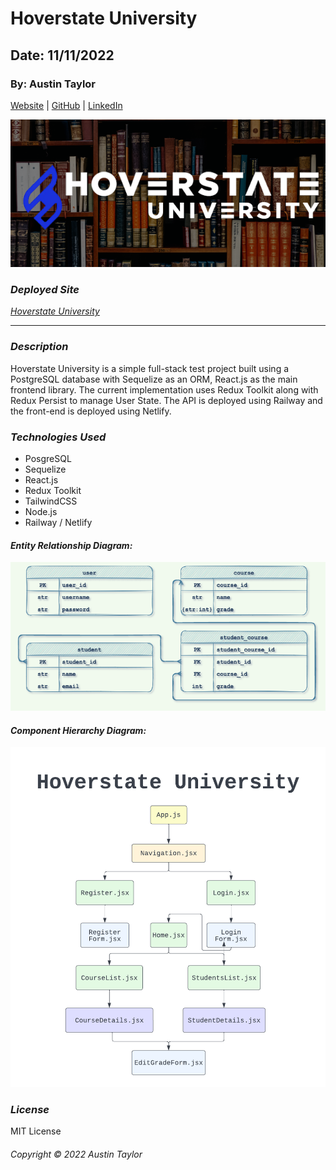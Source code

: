 # Hoverstate University

## Date: 11/11/2022

### By: Austin Taylor

[Website](https://wwww.austinrt.io) | [GitHub](https://github.com/austin-rt) | [LinkedIn](https://www.linkedin.com/in/austinrt/)

![Hoverstate University](./assets/images/png/hoverstate_university_readme_banner.png)

### **_Deployed Site_**

_[Hoverstate University](https://hoverstate-university.netlify.app/)_

---

### **_Description_**

Hoverstate University is a simple full-stack test project built using a PostgreSQL database with Sequelize as an ORM, React.js as the main frontend library. The current implementation uses Redux Toolkit along with Redux Persist to manage User State. The API is deployed using Railway and the front-end is deployed using Netlify.

### **_Technologies Used_**

- PosgreSQL
- Sequelize
- React.js
- Redux Toolkit
- TailwindCSS
- Node.js
- Railway / Netlify

#### **_Entity Relationship Diagram:_**

![Entity Relationship Diagram](./assets/images/png/hoverstate_university_erd.png 'Entity Relationship Diagram')

#### **_Component Hierarchy Diagram:_**

![Component Hierarchy Diagram](./assets/images/png/hoverstate-university-CHD.png 'Component Hierarchy Diagram')

### **_License_**

MIT License

###### Copyright &copy; 2022 Austin Taylor

